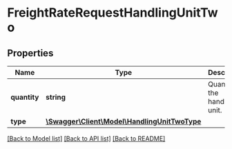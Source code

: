 # FreightRateRequestHandlingUnitTwo

## Properties
Name | Type | Description | Notes
------------ | ------------- | ------------- | -------------
**quantity** | **string** | Quantity of the handling unit. | 
**type** | [**\Swagger\Client\Model\HandlingUnitTwoType**](HandlingUnitTwoType.md) |  | 

[[Back to Model list]](../../README.md#documentation-for-models) [[Back to API list]](../../README.md#documentation-for-api-endpoints) [[Back to README]](../../README.md)

